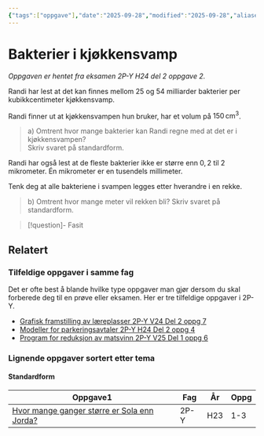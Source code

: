 ```yaml
---
{"tags":["oppgave"],"date":"2025-09-28","modified":"2025-09-28","aliases":[],"dg-publish":true,"temaer":["standardform"],"fag":["2p-y"],"eksamen":"h24","del":2,"oppgave":2,"title":"Bakterier i kjøkkensvamp","source":null,"todo":null,"permalink":"/bakterier-i-kjokkensvamp/","dgPassFrontmatter":true}
---
```



# Bakterier i kjøkkensvamp

<p><span><em>Oppgaven er hentet fra eksamen 2P-Y H24 del 2 oppgave 2.</em></span></p>

Randi har lest at det kan finnes mellom $25$ og $54$ milliarder bakterier per kubikkcentimeter kjøkkensvamp.  

Randi finner ut at kjøkkensvampen hun bruker, har et volum på $150 \,\mathrm{cm^3}$.  

> a) Omtrent hvor mange bakterier kan Randi regne med at det er i kjøkkensvampen?  
> Skriv svaret på standardform.  

Randi har også lest at de fleste bakterier ikke er større enn $0{,}2$ til $2$ mikrometer. Én mikrometer er en tusendels millimeter.  

Tenk deg at alle bakteriene i svampen legges etter hverandre i en rekke.  

>b) Omtrent hvor mange meter vil rekken bli? Skriv svaret på standardform.  

>[!question]- Fasit
> 
>

## Relatert
<h3><span>Tilfeldige oppgaver i samme fag</span></h3><p><span>Det er ofte best å blande hvilke type oppgaver man gjør dersom du skal forberede deg til en prøve eller eksamen. Her er tre tilfeldige oppgaver i 2P-Y.</span></p><div><ul class="dataview list-view-ul"><li><span><a data-tooltip-position="top" aria-label="Grafisk framstilling av læreplasser.md" data-href="Grafisk framstilling av læreplasser.md" href="Grafisk framstilling av læreplasser.md" class="internal-link" target="_blank" rel="noopener nofollow">Grafisk framstilling av læreplasser 2P-Y V24 Del 2 oppg 7</a></span></li><li><span><a data-tooltip-position="top" aria-label="Modeller for parkeringsavtaler.md" data-href="Modeller for parkeringsavtaler.md" href="Modeller for parkeringsavtaler.md" class="internal-link" target="_blank" rel="noopener nofollow">Modeller for parkeringsavtaler 2P-Y H24 Del 2 oppg 4</a></span></li><li><span><a data-tooltip-position="top" aria-label="Program for reduksjon av matsvinn.md" data-href="Program for reduksjon av matsvinn.md" href="Program for reduksjon av matsvinn.md" class="internal-link" target="_blank" rel="noopener nofollow">Program for reduksjon av matsvinn 2P-Y V25 Del 1 oppg 6</a></span></li></ul></div><h3><span>Lignende oppgaver sortert etter tema</span></h3><h4><span>Standardform</span></h4><div><table class="dataview table-view-table"><thead class="table-view-thead"><tr class="table-view-tr-header"><th class="table-view-th"><span>Oppgave</span><span class="dataview small-text">1</span></th><th class="table-view-th"><span>Fag</span></th><th class="table-view-th"><span>År</span></th><th class="table-view-th"><span>Oppg</span></th></tr></thead><tbody class="table-view-tbody"><tr><td><span><a data-tooltip-position="top" aria-label="Hvor mange ganger større er Sola enn Jorda?.md" data-href="Hvor mange ganger større er Sola enn Jorda?.md" href="Hvor mange ganger større er Sola enn Jorda?.md" class="internal-link" target="_blank" rel="noopener nofollow">Hvor mange ganger større er Sola enn Jorda?</a></span></td><td><span>2P-Y</span></td><td><span>H23</span></td><td><span>1-3</span></td></tr></tbody></table></div>
